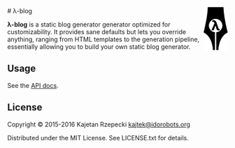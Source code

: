 <img src="logo.png" style="height: 100px;" align="right" />
# λ-blog

**λ-blog** is a static blog generator generator optimized for customizability. It provides sane defaults but lets you override anything, ranging from HTML templates to the generation pipeline, essentially allowing you to build your own static blog generator.

## Usage

See the [API docs](https://idorobots.github.io/lambda-blog/doc/).

## License

Copyright © 2015-2016 Kajetan Rzepecki <kajtek@idorobots.org>

Distributed under the MIT License. See LICENSE.txt for details.
